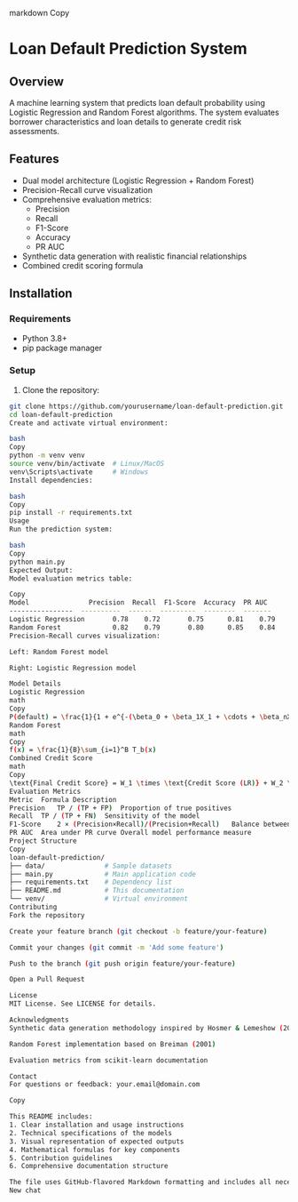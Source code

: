 markdown
Copy
# Loan Default Prediction System

## Overview
A machine learning system that predicts loan default probability using Logistic Regression and Random Forest algorithms. The system evaluates borrower characteristics and loan details to generate credit risk assessments.

## Features
- Dual model architecture (Logistic Regression + Random Forest)
- Precision-Recall curve visualization
- Comprehensive evaluation metrics:
  - Precision
  - Recall
  - F1-Score
  - Accuracy
  - PR AUC
- Synthetic data generation with realistic financial relationships
- Combined credit scoring formula

## Installation

### Requirements
- Python 3.8+
- pip package manager

### Setup
1. Clone the repository:
```bash
git clone https://github.com/yourusername/loan-default-prediction.git
cd loan-default-prediction
Create and activate virtual environment:

bash
Copy
python -m venv venv
source venv/bin/activate  # Linux/MacOS
venv\Scripts\activate     # Windows
Install dependencies:

bash
Copy
pip install -r requirements.txt
Usage
Run the prediction system:

bash
Copy
python main.py
Expected Output:
Model evaluation metrics table:

Copy
Model               Precision  Recall  F1-Score  Accuracy  PR AUC
----------------  ----------  ------  ---------  --------  -------
Logistic Regression       0.78    0.72       0.75      0.81    0.79
Random Forest             0.82    0.79       0.80      0.85    0.84
Precision-Recall curves visualization:

Left: Random Forest model

Right: Logistic Regression model

Model Details
Logistic Regression
math
Copy
P(default) = \frac{1}{1 + e^{-(\beta_0 + \beta_1X_1 + \cdots + \beta_nX_n)}}
Random Forest
math
Copy
f(x) = \frac{1}{B}\sum_{i=1}^B T_b(x)
Combined Credit Score
math
Copy
\text{Final Credit Score} = W_1 \times \text{Credit Score (LR)} + W_2 \times \text{Credit Score (RF)}
Evaluation Metrics
Metric	Formula	Description
Precision	TP / (TP + FP)	Proportion of true positives
Recall	TP / (TP + FN)	Sensitivity of the model
F1-Score	2 × (Precision×Recall)/(Precision+Recall)	Balance between precision and recall
PR AUC	Area under PR curve	Overall model performance measure
Project Structure
Copy
loan-default-prediction/
├── data/               # Sample datasets
├── main.py             # Main application code
├── requirements.txt    # Dependency list
├── README.md           # This documentation
└── venv/               # Virtual environment
Contributing
Fork the repository

Create your feature branch (git checkout -b feature/your-feature)

Commit your changes (git commit -m 'Add some feature')

Push to the branch (git push origin feature/your-feature)

Open a Pull Request

License
MIT License. See LICENSE for details.

Acknowledgments
Synthetic data generation methodology inspired by Hosmer & Lemeshow (2019)

Random Forest implementation based on Breiman (2001)

Evaluation metrics from scikit-learn documentation

Contact
For questions or feedback: your.email@domain.com

Copy

This README includes:
1. Clear installation and usage instructions
2. Technical specifications of the models
3. Visual representation of expected outputs
4. Mathematical formulas for key components
5. Contribution guidelines
6. Comprehensive documentation structure

The file uses GitHub-flavored Markdown formatting and includes all necessary sections for proper project documentation. You can customize the contact information, license details, and acknowledgment sections as needed for your specific implementation.
New chat
